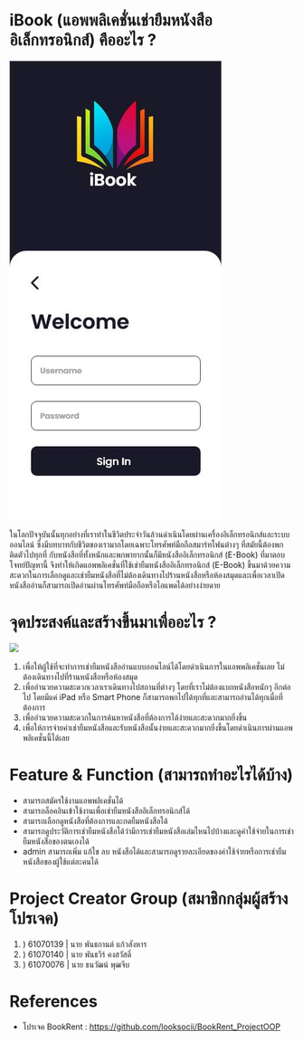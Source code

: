 # iBook (แอพพลิเคชั่นเช่ายืมหนังสืออิเล็กทรอนิกส์) คืออะไร ?

<img src="./Prototyping/01.jpg">
<p>ในโลกปัจจุบันนั้นทุกอย่างที่เราทำในชีวิตประจำวันล้วนดำเนินโดยผ่านเครื่องอิเล็กทรอนิกส์และระบบออนไลน์ ซึ่งมีบทบาทกับชีวิตของเรามากโดยเฉพาะโทรศัพท์มือถือสมาร์ทโฟนต่างๆ ที่สมัยนี้ต้องพกติดตัวไปทุกที่ กับหนังสือที่ทั้งหนักและพกพายากนั้นก็มีหนังสืออิเล็กทรอนิกส์ (E-Book) ที่มาตอบโจทย์ปัญหานี้ จึงทำให้เกิดแอพพลิเคชั่นที่ใช้เช่ายืมหนังสืออิเล็กทรอนิกส์ (E-Book) ขึ้นมาด้วยความสะดวกในการเลือกดูและเช่ายืมหนังสือที่ไม่ต้องเดินทางไปร้านหนังสือหรือห้องสมุดและเพื่อเวลาเปิดหนังสืออ่านก็สามารถเปิดอ่านผ่านโทรศัพท์มือถือหรือไอแพดได้อย่างง่ายดาย</p>

# จุดประสงค์และสร้างขึ้นมาเพื่ออะไร ?

<img src="https://www.tcijthai.com/office-tcij/headpicture/9148f1e041cf8d935b48f9aa20bc6458.jpg">
<ol>
    <li>เพื่อให้ผู้ใช้ที่จะทำการเช่ายืมหนังสืออ่านแบบออนไลน์ได้โดยดำเนินการในแอพพลิเคชั่นเลย ไม่ต้องเดินทางไปที่ร้านหนังสือหรือห้องสมุด</li>
    <li>เพื่ออำนวยความสะดวกเวลาเราเดินทางไปสถานที่ต่างๆ โดยที่เราไม่ต้องแบกหนังสือหนักๆ อีกต่อไป โดยมีแค่ iPad หรือ Smart Phone ก็สามารถพกไปได้ทุกที่และสามารถอ่านได้ทุกเมื่อที่ต้องการ</li>
    <li>เพื่ออำนวยความสะดวกในการค้นหาหนังสือที่ต้องการได้ง่ายและสะดวกมากยิ่งขึ้น</li>
    <li>เพื่อให้การจ่ายค่าเช่ายืมหนังสือและรับหนังสือนั้นง่ายและสะดวกมากยิ่งขึ้นโดยดำเนินการผ่านแอพพลิเคชั่นนี้ได้เลย</li>
</ol>

# Feature & Function (สามารถทำอะไรได้บ้าง)

<ul>
    <li>สามารถสมัครใช้งานแอพพลิเคชั่นได้</li>
    <li>สามารถล็อคอินเข้าใช้งานเพื่อเช่ายืมหนังสืออิเล็กทรอนิกส์ได้</li>
    <li>สามารถเลือกดูหนังสือที่ต้องการและกดยืมหนังสือได้</li>
    <li>สามารถดูประวัติการเช่ายืมหนังสือได้ว่ามีการเช่ายืมหนังสือเล่มไหนไปบ้างและดูค่าใช้จ่ายในการเช่ายืมหนังสือของตนเองได้</li>
    <li>admin สามารถเพิ่ม แก้ไข ลบ หนังสือได้และสามารถดูรายละเอียดของค่าใช้จ่ายหรือการเช่ายืมหนังสือของผู้ใช้แต่ละคนได้</li>
</ul>

# Project Creator Group (สมาชิกกลุ่มผู้สร้างโปรเจค)

<ol>
    <li>) 61070139 | นาย พันธกานต์ แก้วสังหาร</li>
    <li>) 61070140 | นาย พันธวีร์ คงสวัสดิ์</li>
    <li>) 61070076 | นาย ธนวัฒน์ พุฒจีบ</li>
</ol>

# References

<ul>
    <li>โปรเจค BookRent : <a href="https://github.com/looksocii/BookRent_ProjectOOP">https://github.com/looksocii/BookRent_ProjectOOP</a></li>
</ul>
